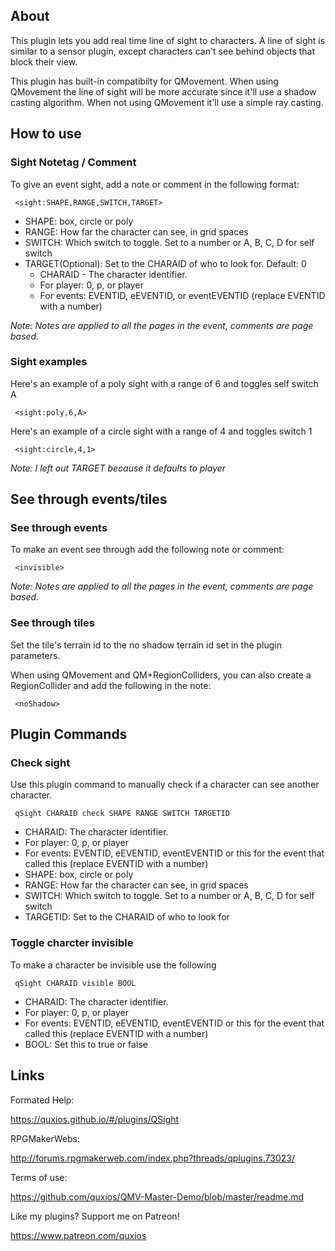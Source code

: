 

## AboutThis plugin lets you add real time line of sight to characters. A line ofsight is similar to a sensor plugin, except characters can't see behindobjects that block their view.This plugin has built-in compatibilty for QMovement. When using QMovementthe line of sight will be more accurate since it'll use a shadow castingalgorithm. When not using QMovement it'll use a simple ray casting.

## How to use
### **Sight Notetag / Comment**To give an event sight, add a note or comment in the following format:~~~ <sight:SHAPE,RANGE,SWITCH,TARGET>~~~- SHAPE: box, circle or poly- RANGE: How far the character can see, in grid spaces- SWITCH: Which switch to toggle. Set to a number or A, B, C, D for self switch- TARGET(Optional): Set to the CHARAID of who to look for. Default: 0  * CHARAID - The character identifier.   - For player: 0, p, or player   - For events: EVENTID, eEVENTID, or eventEVENTID (replace EVENTID with a number)*Note: Notes are applied to all the pages in the event, comments are page based.*

### **Sight examples**Here's an example of a poly sight with a range of 6 and toggles self switch A~~~ <sight:poly,6,A>~~~Here's an example of a circle sight with a range of 4 and toggles switch 1~~~ <sight:circle,4,1>~~~*Note: I left out TARGET because it defaults to player*

## See through events/tiles
### **See through events**To make an event see through add the following note or comment:~~~ <invisible>~~~*Note: Notes are applied to all the pages in the event, comments are page based.*

### **See through tiles**Set the tile's terrain id to the no shadow terrain id set in the pluginparameters.When using QMovement and QM+RegionColliders, you can also create a RegionColliderand add the following in the note:~~~ <noShadow>~~~

## Plugin Commands
### **Check sight**Use this plugin command to manually check if a character can see anothercharacter.~~~ qSight CHARAID check SHAPE RANGE SWITCH TARGETID~~~- CHARAID: The character identifier. - For player: 0, p, or player - For events: EVENTID, eEVENTID, eventEVENTID or this for the event that called this (replace EVENTID with a number)- SHAPE: box, circle or poly- RANGE: How far the character can see, in grid spaces- SWITCH: Which switch to toggle. Set to a number or A, B, C, D for self switch- TARGETID: Set to the CHARAID of who to look for

### **Toggle charcter invisible**To make a character be invisible use the following~~~ qSight CHARAID visible BOOL~~~- CHARAID: The character identifier. - For player: 0, p, or player - For events: EVENTID, eEVENTID, eventEVENTID or this for the event that called this (replace EVENTID with a number)- BOOL: Set this to true or false

## LinksFormated Help: https://quxios.github.io/#/plugins/QSightRPGMakerWebs:  http://forums.rpgmakerweb.com/index.php?threads/qplugins.73023/Terms of use:  https://github.com/quxios/QMV-Master-Demo/blob/master/readme.mdLike my plugins? Support me on Patreon! https://www.patreon.com/quxios